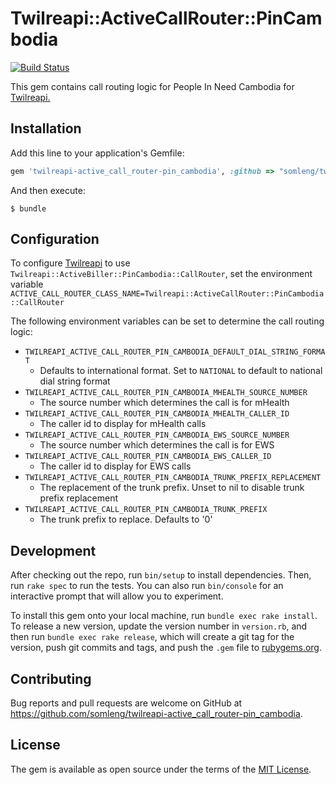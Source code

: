 # Twilreapi::ActiveCallRouter::PinCambodia

[![Build Status](https://travis-ci.org/somleng/twilreapi-active_call_router-pin_cambodia.svg?branch=master)](https://travis-ci.org/somleng/twilreapi-active_call_router-pin_cambodia)

This gem contains call routing logic for People In Need Cambodia for [Twilreapi.](https://github.com/somleng/twilreapi)

## Installation

Add this line to your application's Gemfile:

```ruby
gem 'twilreapi-active_call_router-pin_cambodia', :github => "somleng/twilreapi-active_call_router-pin_cambodia"
```

And then execute:

    $ bundle

## Configuration

To configure [Twilreapi](https://github.com/somleng/twilreapi) to use `Twilreapi::ActiveBiller::PinCambodia::CallRouter`, set the environment variable `ACTIVE_CALL_ROUTER_CLASS_NAME=Twilreapi::ActiveCallRouter::PinCambodia::CallRouter`

The following environment variables can be set to determine the call routing logic:

* `TWILREAPI_ACTIVE_CALL_ROUTER_PIN_CAMBODIA_DEFAULT_DIAL_STRING_FORMAT`
  * Defaults to international format. Set to `NATIONAL` to default to national dial string format
* `TWILREAPI_ACTIVE_CALL_ROUTER_PIN_CAMBODIA_MHEALTH_SOURCE_NUMBER`
  * The source number which determines the call is for mHealth
* `TWILREAPI_ACTIVE_CALL_ROUTER_PIN_CAMBODIA_MHEALTH_CALLER_ID`
  * The caller id to display for mHealth calls
* `TWILREAPI_ACTIVE_CALL_ROUTER_PIN_CAMBODIA_EWS_SOURCE_NUMBER`
  * The source number which determines the call is for EWS
* `TWILREAPI_ACTIVE_CALL_ROUTER_PIN_CAMBODIA_EWS_CALLER_ID`
  * The caller id to display for EWS calls
* `TWILREAPI_ACTIVE_CALL_ROUTER_PIN_CAMBODIA_TRUNK_PREFIX_REPLACEMENT`
  * The replacement of the trunk prefix. Unset to nil to disable trunk prefix replacement
* `TWILREAPI_ACTIVE_CALL_ROUTER_PIN_CAMBODIA_TRUNK_PREFIX`
  * The trunk prefix to replace. Defaults to '0'

## Development

After checking out the repo, run `bin/setup` to install dependencies. Then, run `rake spec` to run the tests. You can also run `bin/console` for an interactive prompt that will allow you to experiment.

To install this gem onto your local machine, run `bundle exec rake install`. To release a new version, update the version number in `version.rb`, and then run `bundle exec rake release`, which will create a git tag for the version, push git commits and tags, and push the `.gem` file to [rubygems.org](https://rubygems.org).

## Contributing

Bug reports and pull requests are welcome on GitHub at https://github.com/somleng/twilreapi-active_call_router-pin_cambodia.

## License

The gem is available as open source under the terms of the [MIT License](http://opensource.org/licenses/MIT).

